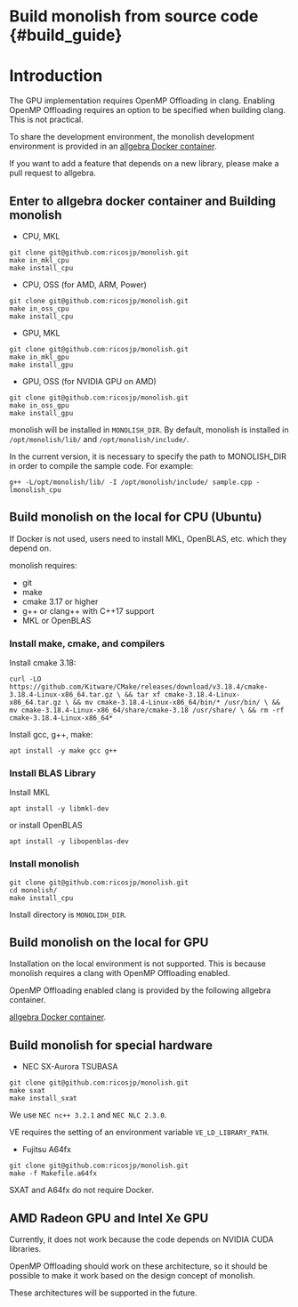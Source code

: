# Build monolish from source code {#build_guide}

# Introduction

The GPU implementation requires OpenMP Offloading in clang.
Enabling OpenMP Offloading requires an option to be specified when building clang. This is not practical.

To share the development environment, the monolish development environment is provided in an [allgebra Docker container](https://github.com/ricosjp/allgebra).

If you want to add a feature that depends on a new library, please make a pull request to allgebra.

## Enter to allgebra docker container and Building monolish

- CPU, MKL
```
git clone git@github.com:ricosjp/monolish.git
make in_mkl_cpu
make install_cpu
```

- CPU, OSS (for AMD, ARM, Power)
```
git clone git@github.com:ricosjp/monolish.git
make in_oss_cpu
make install_cpu
```

- GPU, MKL
```
git clone git@github.com:ricosjp/monolish.git
make in_mkl_gpu
make install_gpu
```

- GPU, OSS (for NVIDIA GPU on AMD)
```
git clone git@github.com:ricosjp/monolish.git
make in_oss_gpu
make install_gpu
```

monolish will be installed in `MONOLISH_DIR`.
By default, monolish is installed in `/opt/monolish/lib/` and `/opt/monolish/include/`.

In the current version, it is necessary to specify the path to MONOLISH_DIR in order to compile the sample code. For example:

```
g++ -L/opt/monolish/lib/ -I /opt/monolish/include/ sample.cpp -lmonolish_cpu
```

## Build monolish on the local for CPU (Ubuntu)
If Docker is not used, users need to install MKL, OpenBLAS, etc. which they depend on.


monolish requires:

- git
- make
- cmake 3.17 or higher
- g++ or clang++ with C++17 support
- MKL or OpenBLAS


### Install make, cmake, and compilers
Install cmake 3.18:
```
curl -LO https://github.com/Kitware/CMake/releases/download/v3.18.4/cmake-3.18.4-Linux-x86_64.tar.gz \ && tar xf cmake-3.18.4-Linux-x86_64.tar.gz \ && mv cmake-3.18.4-Linux-x86_64/bin/* /usr/bin/ \ && mv cmake-3.18.4-Linux-x86_64/share/cmake-3.18 /usr/share/ \ && rm -rf cmake-3.18.4-Linux-x86_64*

```

Install gcc, g++, make:
```
apt install -y make gcc g++
```

### Install BLAS Library

Install MKL
```
apt install -y libmkl-dev
```

or install OpenBLAS
```
apt install -y libopenblas-dev
```

### Install monolish

```
git clone git@github.com:ricosjp/monolish.git
cd monolish/
make install_cpu
```

Install directory is `MONOLIDH_DIR`.

## Build monolish on the local for GPU

Installation on the local environment is not supported. This is because monolish requires a clang with OpenMP Offloading enabled.

OpenMP Offloading enabled clang is provided by the following allgebra container.

[allgebra Docker container](https://github.com/ricosjp/allgebra).


## Build monolish for special hardware
- NEC SX-Aurora TSUBASA
```
git clone git@github.com:ricosjp/monolish.git
make sxat
make install_sxat
```

We use `NEC nc++ 3.2.1` and `NEC NLC 2.3.0`.

VE requires the setting of an environment variable `VE_LD_LIBRARY_PATH`.

- Fujitsu A64fx
```
git clone git@github.com:ricosjp/monolish.git
make -f Makefile.a64fx
```
SXAT and A64fx do not require Docker.


## AMD Radeon GPU and Intel Xe GPU
Currently, it does not work because the code depends on NVIDIA CUDA libraries.

OpenMP Offloading should work on these architecture, so it should be possible to make it work based on the design concept of monolish.

These architectures will be supported in the future.
